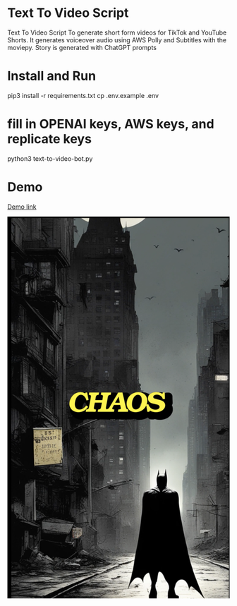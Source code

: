 # Text To Video Script
Text To Video Script To generate short form videos for TikTok and YouTube Shorts.
It generates voiceover audio using AWS Polly and Subtitles with the moviepy. Story is generated with ChatGPT prompts

# Install and Run
pip3 install -r requirements.txt
cp .env.example .env
# fill in OPENAI keys, AWS keys, and replicate keys
python3 text-to-video-bot.py


# Demo
[Demo link](https://www.youtube.com/shorts/8fdNap5Fd-8?feature=share)

![Alt text](Gotham.png)




